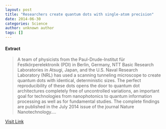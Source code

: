 ```yaml
---
layout: post
title: "Researchers create quantum dots with single-atom precision"
date: 2014-06-30
categories: Science
author: unknown author
tags: []
---
```





#### Extract
>A team of physicists from the Paul-Drude-Institut für Festkörperelektronik (PDI) in Berlin, Germany, NTT Basic Research Laboratories in Atsugi, Japan, and the U.S. Naval Research Laboratory (NRL) has used a scanning tunneling microscope to create quantum dots with identical, deterministic sizes. The perfect reproducibility of these dots opens the door to quantum dot architectures completely free of uncontrolled variations, an important goal for technologies from nanophotonics to quantum information processing as well as for fundamental studies. The complete findings are published in the July 2014 issue of the journal Nature Nanotechnology....



[Visit Link](http://phys.org/news323328458.html)


